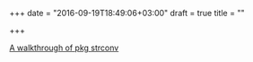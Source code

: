 +++
date = "2016-09-19T18:49:06+03:00"
draft = true
title = ""

+++

<p><a href="https://medium.com/@benbjohnson/go-walkthrough-strconv-7a24632a9e73">A walkthrough of pkg strconv</a></p>
